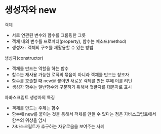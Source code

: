 # 생성자와 new

객체
* 서로 연관된 변수와 함수를 그룹핑한 그릇
* 객체 내의 변수를 프로퍼티(property), 함수는 메소드(method)
* 생성자 : 객체의 구조를 재활용할 수 있는 방법

생성자(constructor)
* 객체를 만드는 역할을 하는 함수
* 함수는 재사용 가능한 로직의 묶음이 아니라 객체를 만드는 창조자
* 함수를 호출할 때 new을 붙이면 새로운 객체를 만든 후에 이를 리턴
* 생성자 함수는 일반함수와 구분하기 위해서 첫글자를 대문자로 표시

자바스크립트 생성자의 특징
* 객체를 만드는 주체는 함수
* 함수에 new를 붙이는 것을 통해서 객체를 만들 수 있다는 점은 자바스크립트에서 함수의 위상을 암시
* 자바스크립트가 추구하는 자유로움을 보여주는 사례
